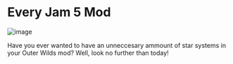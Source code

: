 # Every Jam 5 Mod
![image](https://github.com/user-attachments/assets/1f139a65-57f9-4d15-9b97-40d0aa75c1f6)


Have you ever wanted to have an unneccesary ammount of star systems in your Outer Wilds mod? Well, look no further than today!
